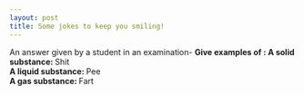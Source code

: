```yaml
---
layout: post
title: Some jokes to keep you smiling!
---
```

An answer given by a student in an examination-
<b> Give examples of :
 A solid substance: </b> Shit
<b> <br/>
 A liquid substance: </b> Pee
<b><br/>
 A gas substance: </b> Fart
 <br/>

